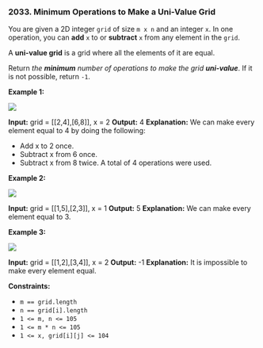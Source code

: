 ### 2033\. Minimum Operations to Make a Uni-Value Grid

You are given a 2D integer `grid` of size `m x n` and an integer `x`. In one operation, you can **add** `x` to or **subtract** `x` from any element in the `grid`.

A **uni-value grid** is a grid where all the elements of it are equal.

Return _the **minimum** number of operations to make the grid **uni-value**_. If it is not possible, return `-1`.

**Example 1:**

![](https://assets.leetcode.com/uploads/2021/09/21/gridtxt.png)

**Input:** grid = \[\[2,4\],\[6,8\]\], x = 2
**Output:** 4
**Explanation:** We can make every element equal to 4 by doing the following: 
- Add x to 2 once.
- Subtract x from 6 once.
- Subtract x from 8 twice.
A total of 4 operations were used.

**Example 2:**

![](https://assets.leetcode.com/uploads/2021/09/21/gridtxt-1.png)

**Input:** grid = \[\[1,5\],\[2,3\]\], x = 1
**Output:** 5
**Explanation:** We can make every element equal to 3.

**Example 3:**

![](https://assets.leetcode.com/uploads/2021/09/21/gridtxt-2.png)

**Input:** grid = \[\[1,2\],\[3,4\]\], x = 2
**Output:** -1
**Explanation:** It is impossible to make every element equal.

**Constraints:**

*   `m == grid.length`
*   `n == grid[i].length`
*   `1 <= m, n <= 105`
*   `1 <= m * n <= 105`
*   `1 <= x, grid[i][j] <= 104`
